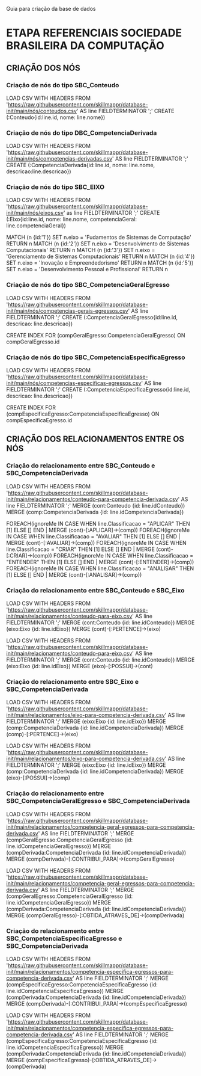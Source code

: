 Guia para criação da base de dados

# ETAPA REFERENCIAIS SOCIEDADE BRASILEIRA DA COMPUTAÇÃO #

## CRIAÇÃO DOS NÓS ##

### Criação de nós do tipo SBC_Conteudo ###

LOAD CSV WITH HEADERS FROM 'https://raw.githubusercontent.com/skillmappr/database-init/main/nós/conteudos.csv' AS line
FIELDTERMINATOR ';'
CREATE (:Conteudo{id:line.id, nome: line.nome})


### Criação de nós do tipo DBC_CompetenciaDerivada ###

LOAD CSV WITH HEADERS FROM 'https://raw.githubusercontent.com/skillmappr/database-init/main/nós/competencias-derivadas.csv' AS line
FIELDTERMINATOR ';'
CREATE (:CompetenciaDerivada{id:line.id, nome: line.nome, descricao:line.descricao})


### Criação de nós do tipo SBC_EIXO ###

LOAD CSV WITH HEADERS FROM 'https://raw.githubusercontent.com/skillmappr/database-init/main/nós/eixos.csv' as line
FIELDTERMINATOR ';'
CREATE (:Eixo{id:line.id, nome: line.nome, competenciaGeral: line.competenciaGeral})

MATCH (n {id:'1'}) SET n.eixo = 'Fudamentos de Sistemas de Computação' RETURN n
MATCH (n {id:'2'}) SET n.eixo = 'Desenvolvimento de Sistemas Computacionais' RETURN n
MATCH (n {id:'3'}) SET n.eixo = 'Gerenciamento de Sistemas Computacionais' RETURN n
MATCH (n {id:'4'}) SET n.eixo = 'Inovação e Empreendedorismo' RETURN n
MATCH (n {id:'5'}) SET n.eixo = 'Desenvolvimento Pessoal e Profissional' RETURN n


### Criação de nós do tipo SBC_CompetenciaGeralEgresso ###

LOAD CSV WITH HEADERS FROM 'https://raw.githubusercontent.com/skillmappr/database-init/main/nós/competencias-gerais-egressos.csv' AS line
FIELDTERMINATOR ';'
CREATE (:CompetenciaGeralEgresso{id:line.id, descricao: line.descricao})


CREATE INDEX FOR (compGeralEgresso:CompetenciaGeralEgresso) ON compGeralEgresso.id


### Criação de nós do tipo SBC_CompetenciaEspecificaEgresso ###

LOAD CSV WITH HEADERS FROM 'https://raw.githubusercontent.com/skillmappr/database-init/main/nós/competencias-especificas-egressos.csv' AS line
FIELDTERMINATOR ';'
CREATE (:CompetenciaEspecificaEgresso{id:line.id, descricao: line.descricao})

CREATE INDEX FOR (compEspecificaEgresso:CompetenciaEspecificaEgresso) ON compEspecificaEgresso.id



## CRIAÇÃO DOS RELACIONAMENTOS ENTRE OS NÓS ##


### Criação do relacionamento entre SBC_Conteudo e SBC_CompetenciaDerivada ###

LOAD CSV WITH HEADERS FROM 'https://raw.githubusercontent.com/skillmappr/database-init/main/relacionamentos/conteudo-para-competencia-derivada.csv' AS line
FIELDTERMINATOR ';'
MERGE (cont:Conteudo {id: line.idConteudo})
MERGE (comp:CompetenciaDerivada {id: line.idCompetenciaDerivada})

FOREACH(ignoreMe IN CASE WHEN line.Classificacao = "APLICAR" THEN [1] ELSE [] END |
 MERGE (cont)-[:APLICAR]->(comp))
FOREACH(ignoreMe IN CASE WHEN line.Classificacao = "AVALIAR" THEN [1] ELSE [] END |
 MERGE (cont)-[:AVALIAR]->(comp))
FOREACH(ignoreMe IN CASE WHEN line.Classificacao = "CRIAR" THEN [1] ELSE [] END |
 MERGE (cont)-[:CRIAR]->(comp))
FOREACH(ignoreMe IN CASE WHEN line.Classificacao = "ENTENDER" THEN [1] ELSE [] END |
 MERGE (cont)-[:ENTENDER]->(comp))
FOREACH(ignoreMe IN CASE WHEN line.Classificacao = "ANALISAR" THEN [1] ELSE [] END |
 MERGE (cont)-[:ANALISAR]->(comp))


### Criação do relacionamento entre SBC_Conteudo e SBC_Eixo ###

LOAD CSV WITH HEADERS FROM 'https://raw.githubusercontent.com/skillmappr/database-init/main/relacionamentos/conteudo-para-eixo.csv' AS line
FIELDTERMINATOR ';'
MERGE (cont:Conteudo {id: line.idConteudo})
MERGE (eixo:Eixo {id: line.idEixo})
MERGE (cont)-[:PERTENCE]->(eixo)

LOAD CSV WITH HEADERS FROM 'https://raw.githubusercontent.com/skillmappr/database-init/main/relacionamentos/conteudo-para-eixo.csv' AS line
FIELDTERMINATOR ';'
MERGE (cont:Conteudo {id: line.idConteudo})
MERGE (eixo:Eixo {id: line.idEixo})
MERGE (eixo)-[:POSSUI]->(cont)


### Criação do relacionamento entre SBC_Eixo e SBC_CompetenciaDerivada ###

LOAD CSV WITH HEADERS FROM 'https://raw.githubusercontent.com/skillmappr/database-init/main/relacionamentos/eixo-para-competencia-derivada.csv' AS line
FIELDTERMINATOR ';'
MERGE (eixo:Eixo {id: line.idEixo})
MERGE (comp:CompetenciaDerivada {id: line.idCompetenciaDerivada})
MERGE (comp)-[:PERTENCE]->(eixo)

LOAD CSV WITH HEADERS FROM 'https://raw.githubusercontent.com/skillmappr/database-init/main/relacionamentos/eixo-para-competencia-derivada.csv' AS line
FIELDTERMINATOR ';'
MERGE (eixo:Eixo {id: line.idEixo})
MERGE (comp:CompetenciaDerivada {id: line.idCompetenciaDerivada})
MERGE (eixo)-[:POSSUI]->(comp)


### Criação do relacionamento entre SBC_CompetenciaGeralEgresso e SBC_CompetenciaDerivada ###

LOAD CSV WITH HEADERS FROM 'https://raw.githubusercontent.com/skillmappr/database-init/main/relacionamentos/competencia-geral-egressos-para-competencia-derivada.csv' AS line
FIELDTERMINATOR ';'
MERGE (compGeralEgresso:CompetenciaGeralEgresso {id: line.idCompetenciaGeralEgresso})
MERGE (compDerivada:CompetenciaDerivada {id: line.idCompetenciaDerivada})
MERGE (compDerivada)-[:CONTRIBUI_PARA]->(compGeralEgresso)

LOAD CSV WITH HEADERS FROM 'https://raw.githubusercontent.com/skillmappr/database-init/main/relacionamentos/competencia-geral-egressos-para-competencia-derivada.csv' AS line
FIELDTERMINATOR ';'
MERGE (compGeralEgresso:CompetenciaGeralEgresso {id: line.idCompetenciaGeralEgresso})
MERGE (compDerivada:CompetenciaDerivada {id: line.idCompetenciaDerivada})
MERGE (compGeralEgresso)-[:OBTIDA_ATRAVES_DE]->(compDerivada)



### Criação do relacionamento entre SBC_CompetenciaEspecificaEgresso e SBC_CompetenciaDerivada ###

LOAD CSV WITH HEADERS FROM 'https://raw.githubusercontent.com/skillmappr/database-init/main/relacionamentos/competencia-especifica-egressos-para-competencia-derivada.csv' AS line
FIELDTERMINATOR ';'
MERGE (compEspecificaEgresso:CompetenciaEspecificaEgresso {id: line.idCompetenciaEspecificaEgresso})
MERGE (compDerivada:CompetenciaDerivada {id: line.idCompetenciaDerivada})
MERGE (compDerivada)-[:CONTRIBUI_PARA]->(compEspecificaEgresso)

LOAD CSV WITH HEADERS FROM 'https://raw.githubusercontent.com/skillmappr/database-init/main/relacionamentos/competencia-especifica-egressos-para-competencia-derivada.csv' AS line
FIELDTERMINATOR ';'
MERGE (compEspecificaEgresso:CompetenciaEspecificaEgresso {id: line.idCompetenciaEspecificaEgresso})
MERGE (compDerivada:CompetenciaDerivada {id: line.idCompetenciaDerivada})
MERGE (compEspecificaEgresso)-[:OBTIDA_ATRAVES_DE]->(compDerivada)



